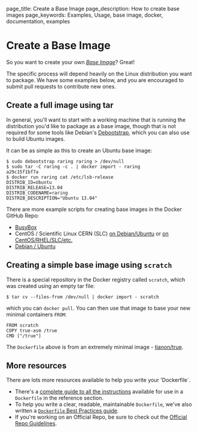 page_title: Create a Base Image
page_description: How to create base images
page_keywords: Examples, Usage, base image, docker, documentation, examples

# Create a Base Image

So you want to create your own [*Base Image*](
/terms/image/#base-image)? Great!

The specific process will depend heavily on the Linux distribution you
want to package. We have some examples below, and you are encouraged to
submit pull requests to contribute new ones.

## Create a full image using tar

In general, you'll want to start with a working machine that is running
the distribution you'd like to package as a base image, though that is
not required for some tools like Debian's
[Debootstrap](https://wiki.debian.org/Debootstrap), which you can also
use to build Ubuntu images.

It can be as simple as this to create an Ubuntu base image:

    $ sudo debootstrap raring raring > /dev/null
    $ sudo tar -C raring -c . | docker import - raring
    a29c15f1bf7a
    $ docker run raring cat /etc/lsb-release
    DISTRIB_ID=Ubuntu
    DISTRIB_RELEASE=13.04
    DISTRIB_CODENAME=raring
    DISTRIB_DESCRIPTION="Ubuntu 13.04"

There are more example scripts for creating base images in the Docker
GitHub Repo:

 - [BusyBox](https://github.com/docker/docker/blob/master/contrib/mkimage-busybox.sh)
 - CentOS / Scientific Linux CERN (SLC) [on Debian/Ubuntu](
   https://github.com/docker/docker/blob/master/contrib/mkimage-rinse.sh) or
   [on CentOS/RHEL/SLC/etc.](
   https://github.com/docker/docker/blob/master/contrib/mkimage-yum.sh)
 - [Debian / Ubuntu](
   https://github.com/docker/docker/blob/master/contrib/mkimage-debootstrap.sh)

## Creating a simple base image using `scratch`

There is a special repository in the Docker registry called `scratch`, which
was created using an empty tar file:

    $ tar cv --files-from /dev/null | docker import - scratch

which you can `docker pull`. You can then use that
image to base your new minimal containers `FROM`:

    FROM scratch
    COPY true-asm /true
    CMD ["/true"]

The `Dockerfile` above is from an extremely minimal image - [tianon/true](
https://github.com/tianon/dockerfiles/tree/master/true).

## More resources

There are lots more resources available to help you write your 'Dockerfile`.

* There's a [complete guide to all the instructions](/reference/builder/) available for use in a `Dockerfile` in the reference section.
* To help you write a clear, readable, maintainable `Dockerfile`, we've also
written a [`Dockerfile` Best Practices guide](/articles/dockerfile_best-practices).
* If you're working on an Official Repo, be sure to check out the [Official Repo Guidelines](/docker-hub/official_repos/).
